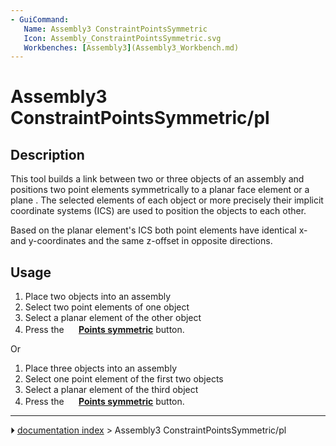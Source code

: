 ```yaml
---
- GuiCommand:
   Name: Assembly3 ConstraintPointsSymmetric
   Icon: Assembly_ConstraintPointsSymmetric.svg
   Workbenches: [Assembly3](Assembly3_Workbench.md)
---
```


# Assembly3 ConstraintPointsSymmetric/pl

## Description

This tool builds a link between two or three objects of an assembly and positions two point elements symmetrically to a planar face element or a plane . The selected elements of each object or more precisely their implicit coordinate systems (ICS) are used to position the objects to each other.

Based on the planar element\'s ICS both point elements have identical x- and y-coordinates and the same z-offset in opposite directions.

## Usage

1.  Place two objects into an assembly
2.  Select two point elements of one object
3.  Select a planar element of the other object
4.  Press the **<img src="images/Assembly_ConstraintPointsSymmetric.svg" width=16px> [Points symmetric](Assembly3_ConstraintPointsSymmetric.md)** button.

Or

1.  Place three objects into an assembly
2.  Select one point element of the first two objects
3.  Select a planar element of the third object
4.  Press the **<img src="images/Assembly_ConstraintPointsSymmetric.svg" width=16px> [Points symmetric](Assembly3_ConstraintPointsSymmetric.md)** button.



---
⏵ [documentation index](../README.md) > Assembly3 ConstraintPointsSymmetric/pl
